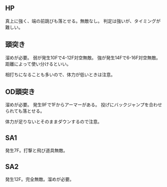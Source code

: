 ## HP

真上に強く、端の前跳びも落とせる。無敵なし。
判定は強いが、タイミングが難しい。

## 頭突き

溜めが必要。
弱が発生10Fで4-12F対空無敵。
強が発生14Fで6-16F対空無敵。
距離によって使い分けるといい。

相打ちになることも多いので、体力が低いときは注意。

## OD頭突き

溜めが必要。
発生9Fで1Fからアーマーがある。
投げにバックジャンプを合わせられても落とせる。

体力が足りないとそのままダウンするので注意。

## SA1

発生7F。打撃と飛び道具無敵。

## SA2

発生12F。完全無敵。溜めが必要。

